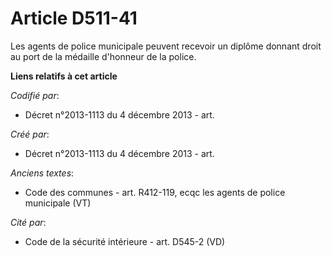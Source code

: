 # Article D511-41

Les agents de police municipale peuvent recevoir un diplôme donnant droit au port de la médaille d'honneur de la police.

**Liens relatifs à cet article**

_Codifié par_:

  - Décret n°2013-1113 du 4 décembre 2013 - art.

_Créé par_:

  - Décret n°2013-1113 du 4 décembre 2013 - art.

_Anciens textes_:

  - Code des communes - art. R412-119, ecqc les agents de police municipale (VT)

_Cité par_:

  - Code de la sécurité intérieure - art. D545-2 (VD)
